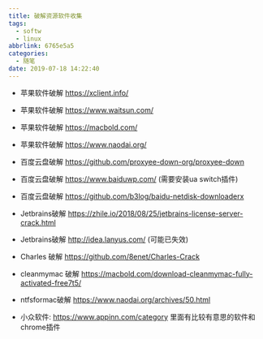 ```yaml
---
title: 破解资源软件收集
tags:
  - softw
  - linux
abbrlink: 6765e5a5
categories:
  - 随笔
date: 2019-07-18 14:22:40
---
```




+ 苹果软件破解 https://xclient.info/

+ 苹果软件破解 https://www.waitsun.com/

+ 苹果软件破解 https://macbold.com/

+ 苹果软件破解 https://www.naodai.org/

  <!-- more -->

+ 百度云盘破解 https://github.com/proxyee-down-org/proxyee-down

+ 百度云盘破解 https://www.baiduwp.com/ (需要安装ua switch插件)

+ 百度云盘破解 https://github.com/b3log/baidu-netdisk-downloaderx

+ Jetbrains破解 https://zhile.io/2018/08/25/jetbrains-license-server-crack.html

+ Jetbrains破解 http://idea.lanyus.com/  (可能已失效)

+ Charles 破解  https://github.com/8enet/Charles-Crack

+ cleanmymac 破解 https://macbold.com/download-cleanmymac-fully-activated-free7t5/

+ ntfsformac破解 https://www.naodai.org/archives/50.html

+ 小众软件: https://www.appinn.com/category   里面有比较有意思的软件和chrome插件



